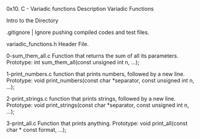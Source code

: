 0x10. C - Variadic functions
Description
Variadic Functions

Intro to the Directory

.gitignore | Ignore pushing compiled codes and test files.

variadic_functions.h Header File.

0-sum_them_all.c Function that returns the sum of all its parameters. Prototype: int sum_them_all(const unsigned int n, ...);

1-print_numbers.c function that prints numbers, followed by a new line. Prototype: void print_numbers(const char *separator, const unsigned int n, ...);

2-print_strings.c function that prints strings, followed by a new line. Prototype: void print_strings(const char *separator, const unsigned int n, ...);

3-print_all.c Function that prints anything. Prototype: void print_all(const char * const format, ...);
